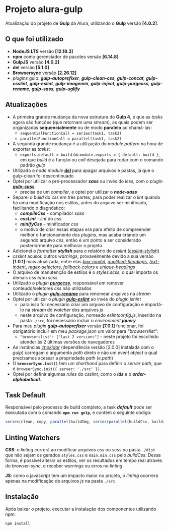 # Projeto alura-gulp
Atualização do projeto de **Gulp** da Alura, utilizando o **Gulp** versão **[4.0.2]**.

## O que foi utilizado
- **NodeJS LTS** versão **[12.18.3]**
- **npm** como gerenciador de pacotes versão **[6.14.8]**
- **GulpJS** versão **[4.0.2]**
- **del** versão **[5.1.0]**
- **Browsersync** versão **[2.26.12]**
- *plugins* gulp: ***gulp-autoprefixer**, **gulp-clean-css**, **gulp-concat**, **gulp-csslint**, **gulp-eslint**, **gulp-imagemin**, **gulp-inject**, **gulp-purgecss**, **gulp-rename**, **gulp-sass**, **gulp-uglify***

## Atualizações
- A primeira grande mudança da nova estrutura do **Gulp 4**, é que as *tasks* agora são funções (que retornam uma *stream*), as quais podem ser organizadas **sequencialmente** ou de modo **paralelo** ao chamá-las:
  * `sequentialFunctionCall = series(task1, task2)`
  * `parallelFunctionCall = parallel(task1, task2)`
- A segunda grande mudança é a utilização do *module pattern* na hora de exportar as *tasks*:
  * `exports.default = build` ou `module.exports = { default: build }`, em que *build* é a função ou *call* desejada para rodar com o comando padrão *gulp*
- Utilizado o *node module* [***del***](https://github.com/gulpjs/gulp/blob/master/docs/recipes/delete-files-folder.md) para apagar arquivos e pastas, já que o gulp-clean foi descontinuado
- Optei por utilizar o pré-processador ***sass*** ou invés do *less*, com o *plugin* [***gulp-sass***](https://github.com/dlmanning/gulp-sass#readme)
  * precisa de um *compiler*, e optei por utilizar o ***node-sass***
- Separei o *build* do *css* em três partes, para poder realizar o *lint* quando há uma modificação nos estilos, antes do arquivo ser minificado, facilitando o diagnóstico:
  * ***compileCss*** - compilador *sass*
  * ***cssLint*** - *lint* do *css*
  * ***minifyCss*** - minificador *css*
  * o motivo de criar essas etapas era para efeito de compreender melhor o funcionamento dos *plugins*, mas acaba criando um segundo arquivo *css*, então é um ponto a ser considerado posteriormente para melhorar o projeto.
- Adicionei o *formatter* ***stylish*** para o relatório do *csslint* [(*csslint-stylish*)](https://github.com/SimenB/csslint-stylish#readme)
- *csslint* acusou outros *warnings*, provavelmente devido a sua versão **[1.0.1]** mais atualizada, entre elas [*box-model*](http://bit.ly/2CTDy9q-box-model), [*qualified-headings*](http://bit.ly/2QfXI0c-qualified-headings), [*text-indent*](http://bit.ly/3aMfdi5-text-indent), [*regex-selectors*](http://bit.ly/3j1fC3c-regex-selectors), [*fallback-colors*](http://bit.ly/3gjYCDt-fallback-colors) e [*unique-headings*](http://bit.ly/34sMQEN-unique-headings)
- O arquivo de manutenção de estilos é o *styles.scss*, o qual importa os demais *css* e/ou *scss*
- Utilizado o *plugin* [***purgecss***](https://purgecss.com/plugins/gulp.html), responsável em remover conteúdo/seletores *css* não utilizados
- Utilizado o *plugin* [***gulp-rename***](https://github.com/hparra/gulp-rename#readme) para renomear arquivos na *stream*
- Optei por utilizar o *plugin* [***gulp-eslint***](https://github.com/adametry/gulp-eslint#readme) ao invés do *plugin* *jshint*
  * para isso foi necessário criar um arquivo de configuração e importá-lo na *stream* do *watcher* dos arquivos *js*
  * neste arquivo de configuração, nomeado *eslintconfig.js*, inserido na pasta `./src`, foi necessário incluir o *environment* ***jquery***
- Para meu *plugin* ***gulp-autoprefixer*** versão **[7.0.1]** funcionar, foi obrigatório incluir em meu *package.json* um valor para *"browserslist"*:
  * `"browserslist": ["last 2 versions"]` - neste projeto foi escolhido atender às 2 últimas versões de navegadores
- As instâncias [*chokidar*](https://gulpjs.com/docs/en/getting-started/watching-files#using-the-watcher-instance) (dependência versão [2.0.0] instalada com o *gulp*) carregam o argumento *path* direto e não um *event object* o qual precisamos acessar a propriedade *path* (*e.path*)
- O **`browserSync.init()`** tem um *shorthand* para definir o *server path*, que é `browserSync.init({ server: './src' })`.
- Optei por definir algumas *rules* do *csslint*, como o ***ids*** e o ***order-alphabetical***.

## Task Default
Responsável pelo processo de build completo, a task ***default*** pode ser executada com o comando **`npm run gulp`**, e contém o seguinte código:
```javascript
series(clean, copy, parallel(buildImg, series(parallel(buildCss, buildJs), buildHtml, purgeCss, server)));
```

## Linting Watchers
**CSS**: o *linting* correrá ao modificar arquivos *css* ou *scss* na pasta `./dist` que não sejam os gerados `styles.css` e `main.min.css` pelo *buildCss*. Dessa forma, é possível alterar os estilos, ver os resultados em tempo real através do *browser-sync*, e receber *warnings* ou erros no *linting*.

**JS**: como o javascript tem um impacto maior no projeto, o *linting* ocorrerá apenas na modificação de arquivos *js* na pasta `./src`.

## Instalação
Após baixar o projeto, executar a instalação dos componentes utilizando npm:
```
npm install
```

